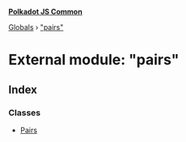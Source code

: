 **[Polkadot JS Common](../README.md)**

[Globals](../globals.md) › ["pairs"](_pairs_.md)

# External module: "pairs"

## Index

### Classes

* [Pairs](../classes/_pairs_.pairs.md)